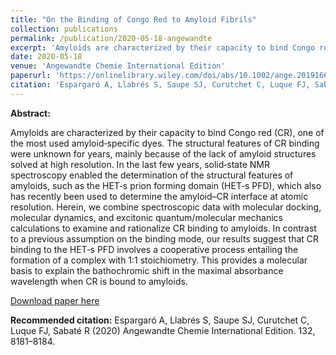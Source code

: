 ```yaml
---
title: "On the Binding of Congo Red to Amyloid Fibrils"
collection: publications
permalink: /publication/2020-05-18-angewandte
excerpt: 'Amyloids are characterized by their capacity to bind Congo red (CR), one of the most used amyloid‐specific dyes. Here, we combine spectroscopic data with molecular docking, molecular dynamics, and excitonic quantum/molecular mechanics calculations to examine and rationalize Congo red (CR) binding to amyloids. Our results  explain the bathochromic shift in the maximal absorbance wavelength when CR is bound to amyloids.'
date: 2020-05-18
venue: 'Angewandte Chemie International Edition'
paperurl: 'https://onlinelibrary.wiley.com/doi/abs/10.1002/ange.201916630'
citation: 'Espargaró A, Llabrés S, Saupe SJ, Curutchet C, Luque FJ, Sabaté R (2020) Angewandte Chemie International Edition. 132, 8181–8184.'
---
```


**Abstract:**

Amyloids are characterized by their capacity to bind Congo red (CR), one of the most used amyloid‐specific dyes. The structural features of CR binding were unknown for years, mainly because of the lack of amyloid structures solved at high resolution. In the last few years, solid‐state NMR spectroscopy enabled the determination of the structural features of amyloids, such as the HET‐s prion forming domain (HET‐s PFD), which also has recently been used to determine the amyloid–CR interface at atomic resolution. Herein, we combine spectroscopic data with molecular docking, molecular dynamics, and excitonic quantum/molecular mechanics calculations to examine and rationalize CR binding to amyloids. In contrast to a previous assumption on the binding mode, our results suggest that CR binding to the HET‐s PFD involves a cooperative process entailing the formation of a complex with 1:1 stoichiometry. This provides a molecular basis to explain the bathochromic shift in the maximal absorbance wavelength when CR is bound to amyloids.

[Download paper here](https://onlinelibrary.wiley.com/doi/abs/10.1002/ange.201916630)

**Recommended citation:** Espargaró A, Llabrés S, Saupe SJ, Curutchet C, Luque FJ, Sabaté R (2020) Angewandte Chemie International Edition. 132, 8181–8184.
